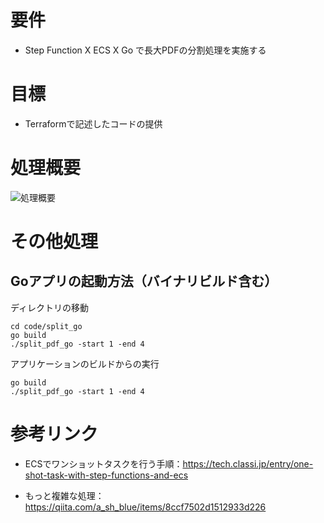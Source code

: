 # 要件
- Step Function X ECS X Go で長大PDFの分割処理を実施する

# 目標
- Terraformで記述したコードの提供

# 処理概要
![処理概要](https://i.gyazo.com/431ef139b1108823c996cfab249b65e6.png)

# その他処理
## Goアプリの起動方法（バイナリビルド含む）
ディレクトリの移動
```
cd code/split_go
go build
./split_pdf_go -start 1 -end 4
```

アプリケーションのビルドからの実行
```
go build
./split_pdf_go -start 1 -end 4
```

# 参考リンク
- ECSでワンショットタスクを行う手順：https://tech.classi.jp/entry/one-shot-task-with-step-functions-and-ecs

- もっと複雑な処理：
https://qiita.com/a_sh_blue/items/8ccf7502d1512933d226
